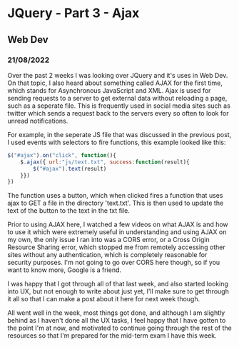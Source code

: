 # JQuery - Part 3 - Ajax
## Web Dev
### 21/08/2022

Over the past 2 weeks I was looking over JQuery and it's uses in Web Dev. On that topic, I also heard about something called AJAX for the first time, which stands for Asynchronous JavaScript and XML. Ajax is used for sending requests to a server to get external data without reloading a page, such as a seperate file. This is frequently used in social media sites such as twitter which sends a request back to the servers every so often to look for unread notifications.

For example, in the seperate JS file that was discussed in the previous post, I used events with selectors to fire functions, this example looked like this:
```js
$("#ajax").on("click", function(){
    $.ajax({ url:"js/text.txt", success:function(result){
        $("#ajax").text(result)
    }})
})
```
The function uses a button, which when clicked fires a function that uses ajax to GET a file in the directory 'text.txt'. This is then used to update the text of the button to the text in the txt file.

Prior to using AJAX here, I watched a few videos on what AJAX is and how to use it which were extremely useful in understanding and using AJAX on my own, the only issue I ran into was a CORS error, or a Cross Origin Resource Sharing error, which stopped me from remotely accessing other sites without any authentication, which is completely reasonable for security purposes. I'm not going to go over CORS here though, so if you want to know more, Google is a friend.

I was happy that I got through all of that last week, and also started looking into UX, but not enough to write about just yet, I'll make sure to get through it all so that I can make a post about it here for next week though.

All went well in the week, most things got done, and although I am slightly behind as I haven't done all the UX tasks, I feel happy that I have gotten to the point I'm at now, and motivated to continue going through the rest of the resources so that I'm prepared for the mid-term exam I have this week.